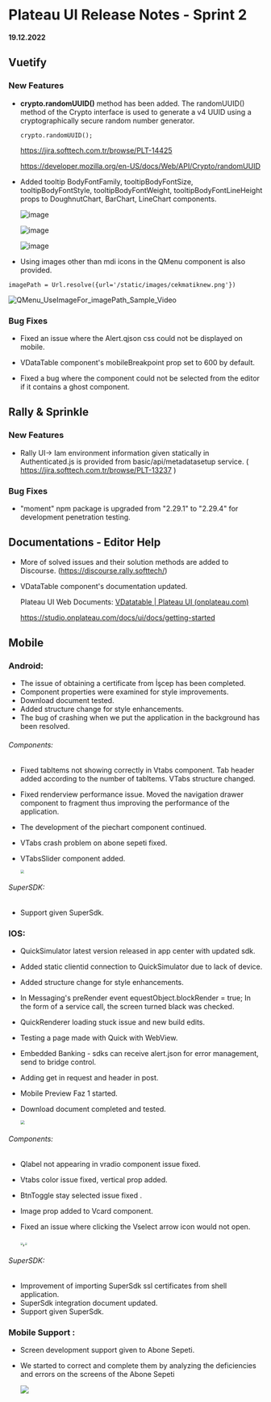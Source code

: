 # Plateau UI Release Notes - Sprint 2
**19.12.2022**

## Vuetify 

### New Features

- **crypto.randomUUID()** method has been added. The randomUUID() method of the Crypto interface is used to generate a v4 UUID using a cryptographically secure random number generator.

   ```
   crypto.randomUUID();
   ```

   https://jira.softtech.com.tr/browse/PLT-14425

   https://developer.mozilla.org/en-US/docs/Web/API/Crypto/randomUUID

- Added tooltip BodyFontFamily, tooltipBodyFontSize, tooltipBodyFontStyle, tooltipBodyFontWeight, tooltipBodyFontLineHeight props to DoughnutChart, BarChart, LineChart components.

   ![image](https://cdn.softtech.com.tr/ngsp-quick/nemo/dev/mdImages/Charts/LineChart-tooltip.gif)

   

   ![image](https://cdn.softtech.com.tr/ngsp-quick/nemo/dev/mdImages/Charts/DoughnutChart-tooltip.gif)

   

   ![image](https://cdn.softtech.com.tr/ngsp-quick/nemo/dev/mdImages/Charts/barchart-tooltip.gif)

   

- Using images other than mdi icons in the QMenu component is also provided.  
```
imagePath = Url.resolve({url='/static/images/cekmatiknew.png'})
```

![QMenu_UseImageFor_imagePath_Sample_Video](https://cdn.softtech.com.tr/ngsp-quick/nemo/dev/mdImages/releaseNotes/QMenu_UseImageFor_imagePath_Sample_Video.gif)



### Bug Fixes

- Fixed an issue where the Alert.qjson css could not be displayed on mobile.

-  VDataTable component's mobileBreakpoint prop set to 600 by default.

- Fixed a bug where the component could not be selected from the editor if it contains a ghost component.


## Rally & Sprinkle

### New Features

- Rally UI-> Iam environment information given statically in Authenticated.js is provided from basic/api/metadatasetup service.
( https://jira.softtech.com.tr/browse/PLT-13237 )


### Bug Fixes

- "moment" npm package is upgraded from "2.29.1" to "2.29.4" for development penetration testing.

## Documentations - Editor Help 

- More of solved issues and their solution methods are added to Discourse. (https://discourse.rally.softtech/)

- VDataTable component's documentation updated.

  Plateau UI Web Documents: [VDatatable | Plateau UI (onplateau.com)](https://studio.onplateau.com/docs/ui/docs/Components/Vuetify-Components/VDatatable)

  https://studio.onplateau.com/docs/ui/docs/getting-started



## Mobile



### Android:

* The issue of obtaining a certificate from İşcep has been completed.
* Component properties were examined for style improvements.
* Download document tested.
* Added structure change for style enhancements.
* The bug of crashing when we put the application in the background has been resolved.

###### Components: 


* Fixed tabItems not showing correctly in Vtabs component. Tab header added according to the number of tabItems. VTabs structure changed.
* Fixed renderview performance issue. Moved the navigation drawer component to fragment thus improving the performance of the application.

* The development of the piechart component continued.

* VTabs crash problem on abone sepeti fixed.

* VTabsSlider component added.

  <img src="https://cdn.softtech.com.tr/ngsp-quick/nemo/dev/mdImages/releaseNotes/android_Sprint39_VTabSlider.jpg" style="zoom: 45%;" />


######  SuperSDK:

* Support given SuperSdk.

### IOS:

* QuickSimulator latest version released in app center with updated sdk.

* Added static clientid connection to QuickSimulator due to lack of device.

* Added structure change for style enhancements.

* In Messaging's preRender event equestObject.blockRender = true; In the form of a service call, the screen turned black was checked.

* QuickRenderer loading stuck issue and new build edits.

* Testing a page made with Quick with WebView.

* Embedded Banking - sdks can receive alert.json for error management, send to bridge control.

* Adding get in request and header in post.

* Mobile Preview Faz 1 started.

* Download document completed and tested.

  <img src="https://cdn.softtech.com.tr/ngsp-quick/nemo/dev/mdImages/releaseNotes/ios_Sprint39_downloadDocument.gif" style="zoom: 50%;" />


###### Components: 

* Qlabel not appearing in vradio component issue fixed.

* Vtabs color issue fixed, vertical prop added. 

* BtnToggle stay selected issue fixed .

* Image prop added to Vcard component.

* Fixed an issue where clicking the Vselect arrow icon would not open.

  <img src="https://cdn.softtech.com.tr/ngsp-quick/nemo/dev/mdImages/releaseNotes/ios_sprint39_styleAndCardImgProp.gif" style="zoom: 30%;" />,<img src="https://cdn.softtech.com.tr/ngsp-quick/nemo/dev/mdImages/releaseNotes/ios_sprint39_VSelectIconClick.gif" style="zoom: 30%;" />

###### SuperSDK: 

* Improvement of importing SuperSdk ssl certificates from shell application.
* SuperSdk integration document updated.
* Support given SuperSdk.
  

### Mobile Support :

* Screen development support given to Abone Sepeti.

* We started to correct and complete them by analyzing the deficiencies and errors on the screens of the Abone Sepeti

  <img src="https://cdn.softtech.com.tr/ngsp-quick/nemo/dev/mdImages/releaseNotes/coralSupport_Sprint39_aboneSepeti.jpg" style="zoom: 0%;" />


